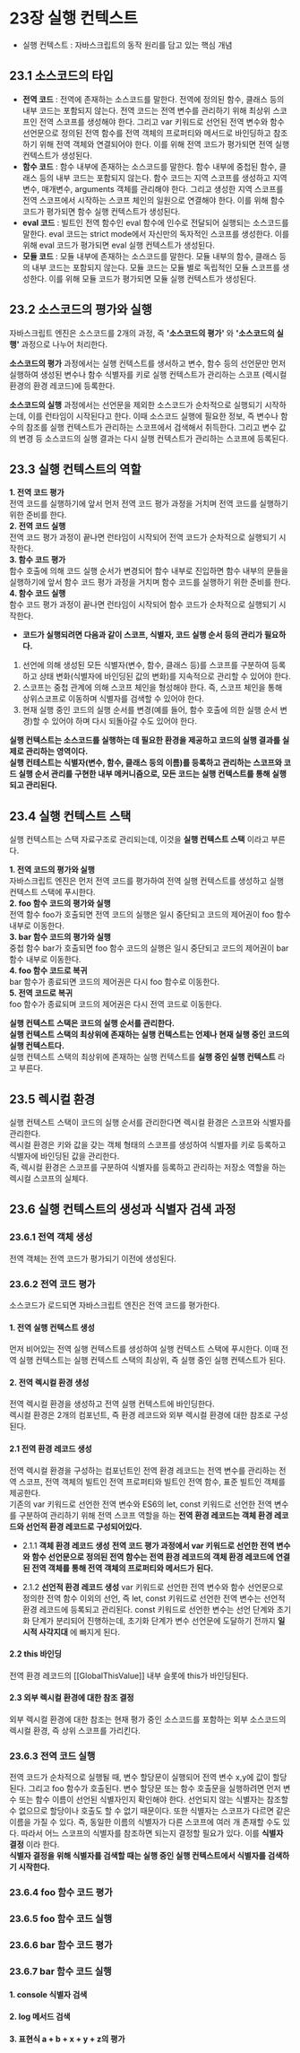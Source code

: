 # 23장 실행 컨텍스트
- 실행 컨텍스트 : 자바스크립트의 동작 원리를 담고 있는 핵심 개념

## 23.1 소스코드의 타입
- __전역 코드__ : 전역에 존재하는 소스코드를 말한다. 전역에 정의된 함수, 클래스 등의 내부 코드는 포함되지 않는다.
  전역 코드는 전역 변수를 관리하기 위해 최상위 스코프인 전역 스코프를 생성해야 한다. 그리고 var 키워드로 선언된 전역 변수와
  함수 선언문으로 정의된 전역 함수를 전역 객체의 프로퍼티와 메서드로 바인딩하고 참조하기 위해 전역 객체와 연결되어야 한다.
  이를 위해 전역 코드가 평가되면 전역 실행 컨텍스트가 생성된다.  
- __함수 코드__ : 함수 내부에 존재하는 소스코드를 말한다. 함수 내부에 중첩된 함수, 클래스 등의 내부 코드는 포함되지 않는다.
  함수 코드는 지역 스코프를 생성하고 지역 변수, 매개변수, arguments 객체를 관리해야 한다. 그리고 생성한 지역 스코프를 전역
  스코프에서 시작하는 스코프 체인의 일원으로 연결해야 한다. 이를 위해 함수 코드가 평가되면 함수 실행 컨텍스트가 생성된다.  
- __eval 코드__ : 빌트인 전역 함수인 eval 함수에 인수로 전달되어 실행되는 소스코드를 말한다.
  eval 코드는 strict mode에서 자신만의 독자적인 스코프를 생성한다. 이를 위해 eval 코드가 평가되면 eval 실행 컨텍스트가 생성된다.  
- __모듈 코드__ : 모듈 내부에 존재하는 소스코드를 말한다. 모듈 내부의 함수, 클래스 등의 내부 코드는 포함되지 않는다.
  모듈 코드는 모듈 별로 독립적인 모듈 스코프를 생성한다. 이를 위해 모듈 코드가 평가되면 모듈 실행 컨텍스트가 생성된다. 

## 23.2 소스코드의 평가와 실행
자바스크립트 엔진은 소스코드를 2개의 과정, 즉 __'소스코드의 평가'__ 와 __'소스코드의 실행'__ 과정으로 나누어 처리한다.  

__소스코드의 평가__ 과정에서는 실행 컨텍스트를 생서하고 변수, 함수 등의 선언문만 먼저 실행하여 생성된 변수나 함수 식별자를 키로 실행 컨텍스트가 관리하는 스코프
(렉시컬 환경의 환경 레코드)에 등록한다.  

__소스코드의 실행__ 과정에서는 선언문을 제외한 소스코드가 순차적으로 실행되기 시작하는데, 이를 런타임이 시작된다고 한다. 이때 소스코드 실행에 필요한 정보, 즉
 변수나 함수의 참조를 실행 컨텍스트가 관리하는 스코프에서 검색해서 취득한다. 그리고 변수 값의 변경 등 소스코드의 실행 결과는 다시 실행 컨텍스트가 관리하는 스코프에
 등록된다.  

## 23.3 실행 컨텍스트의 역할

__1. 전역 코드 평가__  
전역 코드를 실행하기에 앞서 먼저 전역 코드 평가 과정을 거치며 전역 코드를 실행하기 위한 준비를 한다.  
__2. 전역 코드 실행__  
전역 코드 평가 과정이 끝나면 런타임이 시작되어 전역 코드가 순차적으로 실행되기 시작한다.  
__3. 함수 코드 평가__  
함수 호출에 의해 코드 실행 순서가 변경되어 함수 내부로 진입하면 함수 내부의 문들을 실행하기에 앞서 함수 코드 평가 과정을 거치며 함수 코드를 실행하기 위한 준비를 한다.  
__4. 함수 코드 실행__  
함수 코드 평가 과정이 끝나면 런타임이 시작되어 함수 코드가 순차적으로 실행되기 시작한다.  

- __코드가 실행되려면 다음과 같이 스코프, 식별자, 코드 실행 순서 등의 관리가 필요하다.__

1. 선언에 의해 생성된 모든 식별자(변수, 함수, 클래스 등)를 스코프를 구분하여 등록하고 상태 변화(식별자에 바인딩된 값의 변화)를 지속적으로 관리할 수 있어야 한다.
2. 스코프는 중첩 관계에 의해 스코프 체인을 형성해야 한다. 즉, 스코프 체인을 통해 상위스코프로 이동하며 식별자를 검색할 수 있어야 한다.
3. 현재 실행 중인 코드의 실행 순서를 변경(예를 들어, 함수 호출에 의한 실행 순서 변경)할 수 있어야 하며 다시 되돌아갈 수도 있어야 한다.

__실행 컨텍스트는 소스코드를 실행하는 데 필요한 환경을 제공하고 코드의 실행 결과를 실제로 관리하는 영역이다.__    
__실행 컨테스트는 식별자(변수, 함수, 클래스 등의 이름)를 등록하고 관리하는 스코프와 코드 실행 순서 관리를 구현한 내부 메커니즘으로, 모든 코드는 실행 컨텍스트를 통해 실행되고 관리된다.__  

## 23.4 실행 컨텍스트 스택
실행 컨텍스트는 스택 자료구조로 관리되는데, 이것을 __실행 컨텍스트 스택__ 이라고 부른다.  

__1. 전역 코드의 평가와 실행__  
자바스크립트 엔진은 먼저 전역 코드를 평가하여 전역 실행 컨텍스트를 생성하고 실행 컨텍스트 스택에 푸시한다.  
__2. foo 함수 코드의 평가와 실행__  
전역 함수 foo가 호출되면 전역 코드의 실행은 일시 중단되고 코드의 제어권이 foo 함수 내부로 이동한다.  
__3. bar 함수 코드의 평가와 실행__  
중첩 함수 bar가 호출되면 foo 함수 코드의 실행은 일시 중단되고 코드의 제어권이 bar 함수 내부로 이동한다.  
__4. foo 함수 코드로 복귀__  
bar 함수가 종료되면 코드의 제어권은 다시 foo 함수로 이동한다.  
__5. 전역 코드로 복귀__  
foo 함수가 종료되며 코드의 제어권은 다시 전역 코드로 이동한다.  

__실행 컨텍스트 스택은 코드의 실행 순서를 관리한다.__  
__실행 컨텍스트 스택의 최상위에 존재하는 실행 컨텍스트는 언제나 현재 실행 중인 코드의 실행 컨텍스트다.__  
실행 컨텍스트 스택의 최상위에 존재하는 실행 컨텍스트를 __실행 중인 실행 컨텍스트__ 라고 부른다.  

## 23.5 렉시컬 환경  
실행 컨텍스트 스택이 코드의 실행 순서를 관리한다면 렉시컬 환경은 스코프와 식별자를 관리한다.  
렉시컬 환경은 키와 값을 갖는 객체 형태의 스코프를 생성하여 식별자를 키로 등록하고 식별자에 바인딩된 값을 관리한다.  
즉, 렉시컬 환경은 스코프를 구분하여 식별자를 등록하고 관리하는 저장소 역할을 하는 렉시컬 스코프의 실체다.  

## 23.6 실행 컨텍스트의 생성과 식별자 검색 과정

### 23.6.1 전역 객체 생성
전역 객체는 전역 코드가 평가되기 이전에 생성된다.  
### 23.6.2 전역 코드 평가
소스코드가 로드되면 자바스크립트 엔진은 전역 코드를 평가한다.  

#### 1. 전역 실행 컨텍스트 생성
먼저 비어있는 전역 실행 컨텍스트를 생성하여 실행 컨텍스트 스택에 푸시한다. 이때 전역 실행 컨텍스트는 실행 컨텍스트 스택의 최상위, 즉 실행 중인 실행 컨텍스트가 된다.  

#### 2. 전역 렉시컬 환경 생성
전역 렉시컬 환경을 생성하고 전역 실행 컨텍스트에 바인딩한다.  
렉시컬 환경은 2개의 컴포넌트, 즉 환경 레코드와 외부 렉시컬 환경에 대한 참조로 구성된다.  

#### 2.1 전역 환경 레코드 생성 
전역 렉시컬 환경을 구성하는 컴포넌트인 전역 환경 레코드는 전역 변수를 관리하는 전역 스코프, 전역 객체의 빌트인 전역 프로퍼티와 빌트인 전역 함수, 표준 빌트인 객체를 제공한다.  
기존의 var 키워드로 선언한 전역 변수와 ES6의 let, const 키워드로 선언한 전역 변수를 구분하여 관리하기 위해 전역 스코프 역할을 하는 __전역 환경 레코드는 객체 환경 레코드와 선언적 환경 레코드로 구성되어있다.__  

- 2.1.1 __객체 환경 레코드 생성__
  __전역 코드 평가 과정에서 var 키워드로 선언한 전역 변수와 함수 선언문으로 정의된 전역 함수는 전역 환경 레코드의 객체 환경 레코드에 연결된 전역 객체를 통해 전역 객체의 프로퍼티와 메서드가 된다.__

- 2.1.2 __선언적 환경 레코드 생성__
  var 키워드로 선언한 전역 변수와 함수 선언문으로 정의한 전역 함수 이외의 선언, 즉 let, const 키워드로 선언한 전역 변수는 선언적 환경 레코드에 등록되고 관리된다.
  const 키워드로 선언한 변수는 선언 단계와 초기화 단계가 분리되어 진행하는데, 초기화 단계가 변수 선언문에 도달하기 전까지 __일시적 사각지대__ 에 빠지게 된다.

#### 2.2 this 바인딩
전역 환경 레코드의 [[GlobalThisValue]] 내부 슬롯에 this가 바인딩된다.

#### 2.3 외부 렉시컬 환경에 대한 참조 결정
외부 렉시컬 환경에 대한 참조는 현재 평가 중인 소스코드를 포함하는 외부 소스코드의 렉시컬 환경, 즉 상위 스코프를 가리킨다.  

### 23.6.3 전역 코드 실행
전역 코드가 순차적으로 실행될 때, 변수 할당문이 실행되어 전역 변수 x,y에 값이 할당된다. 그리고 foo 함수가 호출된다. 변수 할당문 또는 함수 호출문을
 실행하려면 먼저 변수 또는 함수 이름이 선언된 식별자인지 확인해야 한다. 선언되지 않는 식별자는 참조할 수 없으므로 할당이나 호출도 할 수 없기 때문이다. 
 또한 식별자는 스코프가 다르면 같은 이름을 가질 수 있다. 즉, 동일한 이름의 식별자가 다른 스코프에 여러 개 존재할 수도 있다. 따라서 어느 스코프의 식별자를
  참조하면 되는지 결정할 필요가 있다. 이를 __식별자 결정__ 이라 한다.  
  __식별자 결정을 위해 식별자를 검색할 때는 실행 중인 실행 컨텍스트에서 식별자를 검색하기 시작한다.__  

### 23.6.4 foo 함수 코드 평가
### 23.6.5 foo 함수 코드 실행
### 23.6.6 bar 함수 코드 평가
### 23.6.7 bar 함수 코드 실행
#### 1. console 식별자 검색
#### 2. log 메서드 검색
#### 3. 표현식 a + b + x + y + z의 평가
